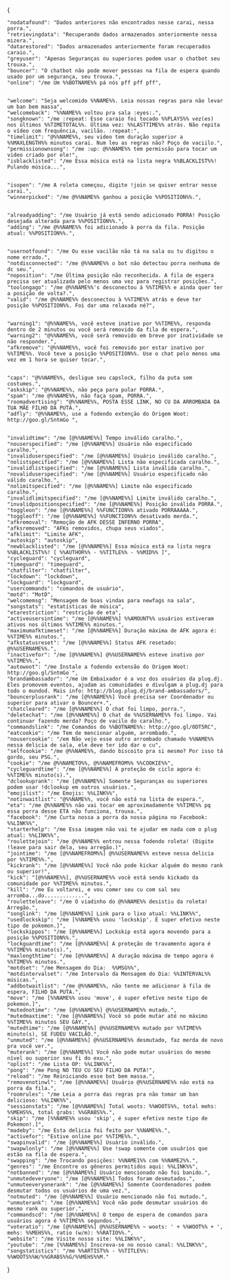 {
    
    "nodatafound": "Dados anteriores não encontrados nesse carai, nessa porra.",
    "retrievingdata": "Recuperando dados armazenados anteriormente nessa mizera.",
    "datarestored": "Dados armazenados anteriormente foram recuperados caraio.",
    "greyuser": "Apenas Seguranças ou superiores podem usar o chatbot seu trouxa.",
    "bouncer": "O chatbot não pode mover pessoas na fila de espera quando usado por um segurança, seu trouxa.",
    "online": "/me Um %%BOTNAME%% pá nós pff pff pff",


    "welcome": "Seja welcomido %%NAME%%. Leia nossas regras para não levar um ban bem massa",
    "welcomeback": "%%NAME%% voltou pra sala :eyes:.",
    "songknown": "/me :repeat: Esse caraio foi tocado %%PLAYS%% vez(es) nos últimos %%TIMETOTAL%%. Última vez: %%LASTTIME%% atrás. Não repita o vídeo com frequência, vacilão. :repeat:",
    "timelimit": "@%%NAME%%, seu video tem duração superior a %%MAXLENGTH%% minutos carai. Num leu as regras não? Poço de vaciilo.",
    "permissionownsong": "/me :up: @%%NAME%% tem permissão para tocar um video criado por ele!",
    "isblacklisted": "/me Essa música está na lista negra %%BLACKLIST%%! Pulando música...",


    "isopen": "/me A roleta começou, digite !join se quiser entrar nesse carai.",
    "winnerpicked": "/me @%%NAME%% ganhou a posição %%POSITION%%.",


    "alreadyadding": "/me Usuário já está sendo adicionado PORRA! Posição desejada alterada para %%POSITION%%.",
    "adding": "/me @%%NAME%% foi adicionado à porra da fila. Posição atual: %%POSITION%%.",


    "usernotfound": "/me Ou esse vacilão não tá na sala ou tu digitou o nome errado.",
    "notdisconnected": "/me @%%NAME%% o bot não detectou porra nenhuma de dc seu.",
    "noposition": "/me Última posição não reconhecida. A fila de espera precisa ser atualizada pelo menos uma vez para registrar posições.",
    "toolongago": "/me @%%NAME%%'s desconectou à %%TIME%% e ainda quer ter a posição de volta?.",
    "valid": "/me @%%NAME%% desconectou à %%TIME%% atrás e deve ter posição %%POSITION%%. Foi dar uma relaxada né?",


    "warning1": "@%%NAME%%, você esteve inativo por %%TIME%%, responda dentro de 2 minutos ou você será removido da fila de espera.",
    "warning2": "@%%NAME%%, você será removido em breve por inatividade se não responder.",
    "afkremove": "@%%NAME%%, você foi removido por estar inativo por %%TIME%%. Você teve a posição %%POSITION%%. Use o chat pelo menos uma vez em 1 hora se quiser tocar.",


    "caps": "@%%NAME%%, desligue seu capslock, filho da puta sem costumes.",
    "askskip": "@%%NAME%%, não peça para pular PORRA.",
    "spam": "/me @%%NAME%%, não faça spam, PORRA.",
    "roomadvertising": "@%%NAME%%, POSTA ESSE LINK, NO CU DA ARROMBADA DA TUA MÃE FILHO DA PUTA.",
    "adfly": "@%%NAME%%, use a fodendo extenção do Origem Woot: http://goo.gl/SntmGo ",


    "invalidtime": "/me [@%%NAME%%] Tempo inválido caralho.",
    "nouserspecified": "/me [@%%NAME%%] Usuário não especificado caralho.",
    "invaliduserspecified": "/me [@%%NAME%%] Usuário inválido caralho.",
    "nolistspecified": "/me [@%%NAME%%] Lista não especificada caralho.",
    "invalidlistspecified": "/me [@%%NAME%%] Lista inválida caralho.",
    "novaliduserspecified": "/me [@%%NAME%%] Usuário especificado não válido caralho.",
    "nolimitspecified": "/me [@%%NAME%%] Limite não especificado caralho.",
    "invalidlimitspecified": "/me [@%%NAME%%] Limite inválido caralho.",
    "invalidpositionspecified": "/me [@%%NAME%%] Posição inválida PORRA.",
    "toggleon": "/me [@%%NAME%%] %%FUNCTION%% ativado PORRAAAAA.",
    "toggleoff": "/me [@%%NAME%%] %%FUNCTION%% desativado merda.",
    "afkremoval": "Remoção de AFK DESSE INFERNO PORRA",
    "afksremoved": "AFKs removidos, chupa seus viados",
    "afklimit": "Limite AFK",
    "autoskip": "autoskip",
    "newblacklisted": "/me [@%%NAME%%] Essa música está na lista negra %%BLACKLIST%%! [ %%AUTHOR%% - %%TITLE%% - %%MID%% ]",
    "cycleguard": "cycleguard",
    "timeguard": "timeguard",
    "chatfilter": "chatfilter",
    "lockdown": "lockdown",
    "lockguard": "lockguard",
    "usercommands": "comandos de usuário",
    "motd": "MotD",
    "welcomemsg": "Mensagem de boas vindas para newfags na sala",
    "songstats": "estatísticas de música",
    "etarestriction": "restrição de eta",
    "activeusersintime": "/me [@%%NAME%%] %%AMOUNT%% usuários estiveram ativos nos últimos %%TIME%% minutos.",
    "maximumafktimeset": "/me [@%%NAME%%] Duração máxima de AFK agora é: %%TIME%% minutos.",
    "afkstatusreset": "/me [@%%NAME%%] Status AFK resetado: @%%USERNAME%%.",
    "inactivefor": "/me [@%%NAME%%] @%%USERNAME%% esteve inativo por %%TIME%%.",
    "autowoot": "/me Instale a fodendo extensão do Origem Woot: http://goo.gl/SntmGo ",
    "brandambassador": "/me Um Embaixador é a voz dos usuários da plug.dj. Eles promovem eventos, ajudam as comunidades e divulgam a plug.dj para todo o mundod. Mais info: http://blog.plug.dj/brand-ambassadors/",
    "bouncerplusrank": "/me [@%%NAME%%] Você precisa ser Coordenador ou superior para ativar o Bouncer+.",
    "chatcleared": "/me [@%%NAME%%] O chat foi limpo, porra.",
    "deletechat": "/me [@%%NAME%%] O chat de %%USERNAME%% foi limpo. Vai continuar fazendo merda? Poço de vacilo do caralho.",
    "commandslink": "/me Comandos do %%BOTNAME%%: http://goo.gl/0DT5RC",
    "eatcookie": "/me Tem de mencionar alguém, arrombado.",
    "nousercookie": "/em Não vejo esse outro arrombado chamado %%NAME%% nessa delicia de sala, ele deve ter ido dar o cu",
    "selfcookie": "/me @%%NAME%%, dando biscoito pra si mesmo? Por isso tá gordo, seu PSG.",
    "cookie": "/me @%%NAMETO%%, @%%NAMEFROM%% %%COOKIE%%",
    "cycleguardtime": "/me [@%%NAME%%] A proteção de ciclo agora é: %%TIME%% minuto(s).",
    "dclookuprank": "/me [@%%NAME%%] Somente Seguranças ou superiores podem usar !dclookup em outros usuários.",
    "emojilist": "/me Emojis: %%LINK%%",
    "notinwaitlist": "@%%NAME%%, você não está na lista de espera.",
    "eta": "/me @%%NAME%% não vai tocar em aproximadamente %%TIME%% pq essa porra desse ETA não funciona, trouxa.",
    "facebook": "/me Curta nossa a porra da nossa página no Facebook: %%LINK%%",
    "starterhelp": "/me Essa imagem não vai te ajudar em nada com o plug atual: %%LINK%%",
    "roulettejoin": "/me @%%NAME%% entrou nessa fodendo roleta! (Digite !leave para sair dela, seu arregão.)",
    "jointime": "/me [@%%NAMEFROM%%] @%%USERNAME%% esteve nessa delicia por %%TIME%%.",
    "kickrank": "/me [@%%NAME%%] Você não pode kickar alguém do mesmo rank ou superior!",
    "kick": "[@%%NAME%%], @%%USERNAME%% você está sendo kickado da comunidade por %%TIME%% minutos.",
    "kill": "/me Eu voltarei, e vou comer seu cu com sal seu arromba...do.............",
    "rouletteleave": "/me O viadinho do @%%NAME%% desistiu da roleta! Arregão.",
    "songlink": "/me [@%%NAME%%] Link para o lixo atual: %%LINK%%",
    "usedlockskip": "/me [%%NAME%% usou 'lockskip'. É super efetivo neste tipo de pokemon.]",
    "lockskippos": "/me [@%%NAME%%] Lockskip está agora movendo para a posição %%POSITION%%.",
    "lockguardtime": "/me [@%%NAME%%] A proteção de travamento agora é %%TIME%% minuto(s).",
    "maxlengthtime": "/me [@%%NAME%%] A duração máxima de tempo agora é %%TIME%% minutos.",
    "motdset": "/me Mensagem do Dia:  %%MSG%%",
    "motdintervalset": "/me Intervalo da Mensagem do Dia: %%INTERVAL%% músicas.",
    "addbotwaitlist": "/me @%%NAME%%, não tente me adicionar à fila de espera, FILHO DA PUTA.",
    "move": "/me [%%NAME%% usou 'move', é super efetivo neste tipo de pokemon.]",
    "mutednotime": "/me [@%%NAME%%] @%%USERNAME%% mutado.",
    "mutedmaxtime": "/me [@%%NAME%%] Você só pode mutar até no máximo %%TIME%% minutos SEU GAY.",
    "mutedtime": "/me [@%%NAME%%] @%%USERNAME%% mutado por %%TIME%% minuto(s), SE FUDEU VACILÃO.",
    "unmuted": "/me [@%%NAME%%] @%%USERNAME%% desmutado, faz merda de novo pra você ver.",
    "muterank": "/me [@%%NAME%%] Você não pode mutar usuários do mesmo nível ou superior seu fi do exu.",
    "oplist": "/me Lista OP: %%LINK%%",
    "pong": "/me Pong NO TEU CU SEU FILHO DA PUTA!",
    "reload": "/me Reiniciando esse bot bem massa.",
    "removenotinwl": "/me [@%%NAME%%] Usuário @%%USERNAME%% não está na porra da fila.",
    "roomrules": "/me Leia a porra das regras pra não tomar um ban delicioso: %%LINK%%",
    "sessionstats": "/me [@%%NAME%%] Total woots: %%WOOTS%%, total mehs: %%MEHS%%, total grabs: %%GRABS%%.",
    "skip": "/me [%%NAME%% usou 'skip', é super efetivo neste tipo de Pokemon!.]",
    "madeby": "/me Esta delicia foi feito por %%NAME%%.",
    "activefor": "Estive online por %%TIME%%.",
    "swapinvalid": "/me [@%%NAME%%] Usuário inválido.",
    "swapwlonly": "/me [@%%NAME%%] Use !swap somente com usuários que estão na fila de espera.",
    "swapping": "/me Trocando posições: %%NAME1%% com %%NAME2%%.",
    "genres": "/me Encontre os gêneros permitidos aqui: %%LINK%%",
    "notbanned": "/me [@%%NAME%%] Usuário mencionado não foi banido.",
    "unmutedeveryone": "/me [@%%NAME%%] Todos foram desmutados.",
    "unmuteeveryonerank": "/me [@%%NAME%%] Somente Coordenadores podem desmutar todos os usuários de uma vez.",
    "notmuted": "/me [@%%NAME%%] Usuário mencionado não foi mutado.",
    "unmuterank": "/me [@%%NAME%%] Você não pode desmutar usuários do mesmo rank ou superior.",
    "commandscd": "/me [@%%NAME%%] O tempo de espera de comandos para usuários agora é %%TIME%% segundos.",
    "voteratio": "/me [@%%NAME%%] @%%USERNAME%% ~ woots: ' + %%WOOT%% + ', mehs: %%MEHS%%, ratio (w/m): %%RATIO%%.",
    "website": "/me Visite nosso site: %%LINK%%",
    "youtube": "/me [%%NAME%%] Inscreva-se no nosso canal: %%LINK%%",
    "songstatistics": "/me %%ARTIST%% - %%TITLE%%: %%WOOTS%%W/%%GRABS%%G/%%MEHS%%M."

}
